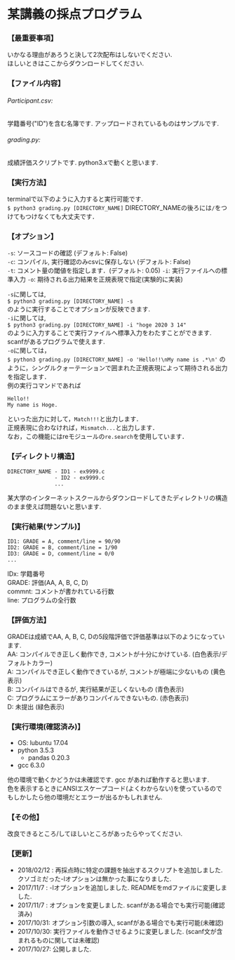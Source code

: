 # 某講義の採点プログラム

### 【最重要事項】
いかなる理由があろうと決して2次配布はしないでください.  
ほしいときはここからダウンロードしてください.

### 【ファイル内容】
###### Participant.csv:
学籍番号("ID")を含む名簿です. アップロードされているものはサンプルです.
###### grading.py:
成績評価スクリプトです. python3.xで動くと思います.


### 【実行方法】
terminalで以下のように入力すると実行可能です.  
`$ python3 grading.py [DIRECTORY_NAME]`
DIRECTORY_NAMEの後ろには`/`をつけてもつけなくても大丈夫です．

### 【オプション】
`-s`: ソースコードの確認 (デフォルト: False)  
`-c`: コンパイル, 実行確認のみcsvに保存しない (デフォルト: False)  
`-t`: コメント量の閾値を指定します．(デフォルト: 0.05)
`-i`: 実行ファイルへの標準入力
`-o`: 期待される出力結果を正規表現で指定(実験的に実装)

`-s`に関しては,  
`$ python3 grading.py [DIRECTORY_NAME] -s`  
のように実行することでオプションが反映できます.  
`-i`に関しては,  
`$ python3 grading.py [DIRECTORY_NAME] -i "hoge 2020 3 14"`  
のように入力することで実行ファイルへ標準入力をわたすことができます.  
scanfがあるプログラムで使えます.  
`-o`に関しては，  
`$ python3 grading.py [DIRECTORY_NAME] -o 'Hello!!\nMy name is .*\n'`
のように，シングルクォーテーションで囲まれた正規表現によって期待される出力を指定します．  
例の実行コマンドであれば
```
Hello!!
My name is Hoge.
```
といった出力に対して，`Match!!!`と出力します．  
正規表現に合わなければ，`Mismatch...`と出力します．  
なお，この機能にはreモジュールの`re.search`を使用しています．  

### 【ディレクトリ構造】
```
DIRECTORY_NAME - ID1 - ex9999.c
               - ID2 - ex9999.c
               ...
```

某大学のインターネットスクールからダウンロードしてきたディレクトリの構造のまま使えば問題ないと思います.


### 【実行結果(サンプル)】
```
ID1: GRADE = A, comment/line = 90/90
ID2: GRADE = B, comment/line = 1/90
ID3: GRADE = D, comment/line = 0/0
...
```

IDx: 学籍番号  
GRADE: 評価(AA, A, B, C, D)  
commnt: コメントが書かれている行数  
line: プログラムの全行数


### 【評価方法】
GRADEは成績でAA, A, B, C, Dの5段階評価で評価基準は以下のようになっています.  
AA: コンパイルでき正しく動作でき, コメントが十分にかけている. (白色表示/デフォルトカラー)  
A: コンパイルでき正しく動作できているが, コメントが極端に少ないもの (黄色表示)  
B: コンパイルはできるが, 実行結果が正しくないもの (青色表示)  
C: プログラムにエラーがありコンパイルできないもの. (赤色表示)  
D: 未提出 (緑色表示)


### 【実行環境(確認済み)】
- OS: lubuntu 17.04
- python 3.5.3
    - pandas 0.20.3
- gcc 6.3.0

他の環境で動くかどうかは未確認です. gcc があれば動作すると思います.  
色を表示するときにANSIエスケープコード(よくわからない)を使っているので  
もしかしたら他の環境だとエラーが出るかもしれません.


### 【その他】
改良できるところ/してほしいところがあったらやってください.


### 【更新】
- 2018/02/12 : 再採点時に特定の課題を抽出するスクリプトを追加しました. クソゴミだった-lオプションは無かった事になりました.
- 2017/11/7 : -lオプションを追加しました. READMEをmdファイルに変更しました.  
- 2017/11/7 : オプションを変更しました. scanfがある場合でも実行可能(確認済み)  
- 2017/10/31: オプション引数の導入, scanfがある場合でも実行可能(未確認)  
- 2017/10/30: 実行ファイルを動作させるように変更しました. (scanf文が含まれるものに関しては未確認)  
- 2017/10/27: 公開しました.
